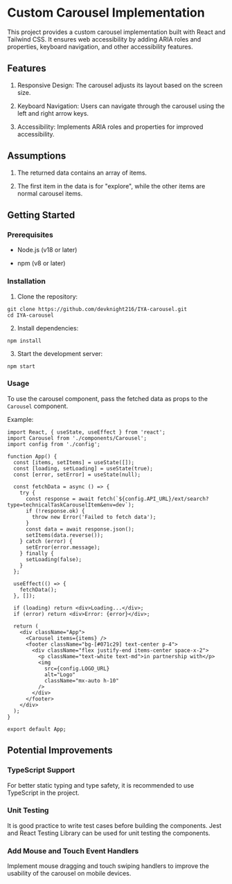 # Custom Carousel Implementation

This project provides a custom carousel implementation built with React and Tailwind CSS. It ensures web accessibility by adding ARIA roles and properties, keyboard navigation, and other accessibility features.

## Features

1. Responsive Design: The carousel adjusts its layout based on the screen size.

2. Keyboard Navigation: Users can navigate through the carousel using the left and right arrow keys.

3. Accessibility: Implements ARIA roles and properties for improved accessibility.

## Assumptions

1. The returned data contains an array of items.

2. The first item in the data is for "explore", while the other items are normal carousel items.

## Getting Started

### Prerequisites

- Node.js (v18 or later)

- npm (v8 or later)

### Installation

1. Clone the repository:
```
git clone https://github.com/devknight216/IYA-carousel.git
cd IYA-carousel
```

2. Install dependencies:
```
npm install
```

3. Start the development server:
```
npm start
```

### Usage

To use the carousel component, pass the fetched data as props to the `Carousel` component.

Example:

```
import React, { useState, useEffect } from 'react';
import Carousel from './components/Carousel';
import config from './config';

function App() {
  const [items, setItems] = useState([]);
  const [loading, setLoading] = useState(true);
  const [error, setError] = useState(null);

  const fetchData = async () => {
    try {
      const response = await fetch(`${config.API_URL}/ext/search?type=technicalTaskCarouselItem&env=dev`);
      if (!response.ok) {
        throw new Error('Failed to fetch data');
      }
      const data = await response.json();
      setItems(data.reverse());
    } catch (error) {
      setError(error.message);
    } finally {
      setLoading(false);
    }
  };

  useEffect(() => {
    fetchData();
  }, []);

  if (loading) return <div>Loading...</div>;
  if (error) return <div>Error: {error}</div>;

  return (
    <div className="App">
      <Carousel items={items} />
      <footer className="bg-[#071c29] text-center p-4">
        <div className="flex justify-end items-center space-x-2">
          <p className="text-white text-md">in partnership with</p>
          <img 
            src={config.LOGO_URL}
            alt="Logo"
            className="mx-auto h-10"
          />
        </div>
      </footer>
    </div>
  );
}

export default App;

```

## Potential Improvements

### TypeScript Support

For better static typing and type safety, it is recommended to use TypeScript in the project.

### Unit Testing

It is good practice to write test cases before building the components. Jest and React Testing Library can be used for unit testing the components.

### Add Mouse and Touch Event Handlers

Implement mouse dragging and touch swiping handlers to improve the usability of the carousel on mobile devices.
